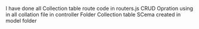 I have done all Collection table route code in routers.js
CRUD Opration using in all collation file in controller Folder
Collection table SCema created in model folder 
